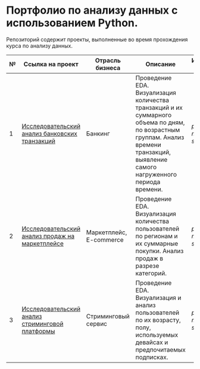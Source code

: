 # Портфолио по анализу данных с использованием Python.
Репозиторий содержит проекты, выполненные во время прохождения курса по анализу данных.

№ | Ссылка на проект | Отрасль бизнеса | Описание | Используемые библиотеки | Презентация проекта
---|---|---|---|---|---
1 | [Исследовательский анализ банковских транзакций](https://github.com/VIT-U/portfolio_python/tree/a7edea388ee8627125db04af3e2f556bb06d6655/bank_research)| Банкинг | Проведение EDA. Визуализация количества транзакций и их суммарного объема по дням, по возрастным группам. Анализ времени транзакций, выявление самого нагруженного периода времени.| *pandas, numpy, matplotlib, seaborn, plotly* | [Презентация "Исследовательский анализ банковских транзакций"](https://drive.google.com/file/d/1-UR-1z0Iwof7WIO2WpezrrHrP6uo1W8c/view?usp=sharing)
2 | [Исследовательский анализ продаж на маркетплейсе](https://github.com/VIT-U/portfolio_python/tree/a7edea388ee8627125db04af3e2f556bb06d6655/marketplace_research)| Маркетплейс, E-commerce | Проведение EDA. Визуализация количества пользователей по регионам и их суммарные покупки. Анализ продаж в разрезе категорий.| *pandas, numpy, matplotlib, seaborn, plotly* | [Презентация "Исследовательский анализ продаж на маркетплейсе"](https://drive.google.com/file/d/1_D94-W3MaBQ7YvIwwfp5eOvcu9mfuWM1/view?usp=sharing)
3 | [Исследовательский анализ стриминговой платформы](https://github.com/VIT-U/portfolio_python/tree/a7edea388ee8627125db04af3e2f556bb06d6655/streaming%20service_research)| Стриминговый сервис | Проведение EDA. Визуализация и анализ пользователей по их возрасту, полу, используемых девайсах и предпочитаемых подписках.| *pandas, numpy, matplotlib, seaborn, plotly* | [Презентация "Исследовательский анализ продаж на маркетплейсе"](https://drive.google.com/file/d/1qxa7aBkCys77aGy0y6HCLl7ZDJblQA4y/view?usp=sharing)

